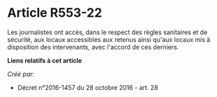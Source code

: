 # Article R553-22

Les  journalistes ont accès, dans le respect des règles sanitaires et de  sécurité, aux locaux accessibles aux retenus ainsi
qu'aux locaux mis à  disposition des intervenants, avec l'accord de ces derniers.

**Liens relatifs à cet article**

_Créé par_:

  - Décret n°2016-1457 du 28 octobre 2016 - art. 28
